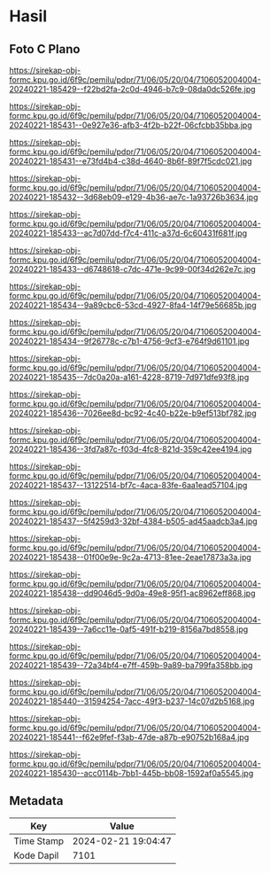 # Hasil

## Foto C Plano

https://sirekap-obj-formc.kpu.go.id/6f9c/pemilu/pdpr/71/06/05/20/04/7106052004004-20240221-185429--f22bd2fa-2c0d-4946-b7c9-08da0dc526fe.jpg

https://sirekap-obj-formc.kpu.go.id/6f9c/pemilu/pdpr/71/06/05/20/04/7106052004004-20240221-185431--0e927e36-afb3-4f2b-b22f-06cfcbb35bba.jpg

https://sirekap-obj-formc.kpu.go.id/6f9c/pemilu/pdpr/71/06/05/20/04/7106052004004-20240221-185431--e73fd4b4-c38d-4640-8b6f-89f7f5cdc021.jpg

https://sirekap-obj-formc.kpu.go.id/6f9c/pemilu/pdpr/71/06/05/20/04/7106052004004-20240221-185432--3d68eb09-e129-4b36-ae7c-1a93726b3634.jpg

https://sirekap-obj-formc.kpu.go.id/6f9c/pemilu/pdpr/71/06/05/20/04/7106052004004-20240221-185433--ac7d07dd-f7c4-411c-a37d-6c60431f681f.jpg

https://sirekap-obj-formc.kpu.go.id/6f9c/pemilu/pdpr/71/06/05/20/04/7106052004004-20240221-185433--d6748618-c7dc-471e-9c99-00f34d262e7c.jpg

https://sirekap-obj-formc.kpu.go.id/6f9c/pemilu/pdpr/71/06/05/20/04/7106052004004-20240221-185434--9a89cbc6-53cd-4927-8fa4-14f79e56685b.jpg

https://sirekap-obj-formc.kpu.go.id/6f9c/pemilu/pdpr/71/06/05/20/04/7106052004004-20240221-185434--9f26778c-c7b1-4756-9cf3-e764f9d61101.jpg

https://sirekap-obj-formc.kpu.go.id/6f9c/pemilu/pdpr/71/06/05/20/04/7106052004004-20240221-185435--7dc0a20a-a161-4228-8719-7d971dfe93f8.jpg

https://sirekap-obj-formc.kpu.go.id/6f9c/pemilu/pdpr/71/06/05/20/04/7106052004004-20240221-185436--7026ee8d-bc92-4c40-b22e-b9ef513bf782.jpg

https://sirekap-obj-formc.kpu.go.id/6f9c/pemilu/pdpr/71/06/05/20/04/7106052004004-20240221-185436--3fd7a87c-f03d-4fc8-821d-359c42ee4194.jpg

https://sirekap-obj-formc.kpu.go.id/6f9c/pemilu/pdpr/71/06/05/20/04/7106052004004-20240221-185437--13122514-bf7c-4aca-83fe-6aa1ead57104.jpg

https://sirekap-obj-formc.kpu.go.id/6f9c/pemilu/pdpr/71/06/05/20/04/7106052004004-20240221-185437--5f4259d3-32bf-4384-b505-ad45aadcb3a4.jpg

https://sirekap-obj-formc.kpu.go.id/6f9c/pemilu/pdpr/71/06/05/20/04/7106052004004-20240221-185438--01f00e9e-9c2a-4713-81ee-2eae17873a3a.jpg

https://sirekap-obj-formc.kpu.go.id/6f9c/pemilu/pdpr/71/06/05/20/04/7106052004004-20240221-185438--dd9046d5-9d0a-49e8-95f1-ac8962eff868.jpg

https://sirekap-obj-formc.kpu.go.id/6f9c/pemilu/pdpr/71/06/05/20/04/7106052004004-20240221-185439--7a6cc11e-0af5-491f-b219-8156a7bd8558.jpg

https://sirekap-obj-formc.kpu.go.id/6f9c/pemilu/pdpr/71/06/05/20/04/7106052004004-20240221-185439--72a34bf4-e7ff-459b-9a89-ba799fa358bb.jpg

https://sirekap-obj-formc.kpu.go.id/6f9c/pemilu/pdpr/71/06/05/20/04/7106052004004-20240221-185440--31594254-7acc-49f3-b237-14c07d2b5168.jpg

https://sirekap-obj-formc.kpu.go.id/6f9c/pemilu/pdpr/71/06/05/20/04/7106052004004-20240221-185441--f62e9fef-f3ab-47de-a87b-e90752b168a4.jpg

https://sirekap-obj-formc.kpu.go.id/6f9c/pemilu/pdpr/71/06/05/20/04/7106052004004-20240221-185430--acc0114b-7bb1-445b-bb08-1592af0a5545.jpg


## Metadata

| Key        | Value               |
| ---------- | ------------------- |
| Time Stamp | 2024-02-21 19:04:47 |
| Kode Dapil | 7101                |




